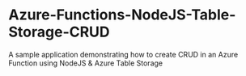 # Azure-Functions-NodeJS-Table-Storage-CRUD
A sample application demonstrating how to create CRUD in an Azure Function using NodeJS &amp; Azure Table Storage
